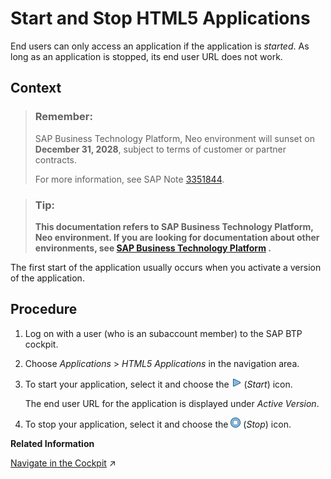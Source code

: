 <!-- loioa9d313dd047c41b18f04026354d82f0a -->

# Start and Stop HTML5 Applications

End users can only access an application if the application is *started*. As long as an application is stopped, its end user URL does not work.



## Context

> ### Remember:  
> SAP Business Technology Platform, Neo environment will sunset on **December 31, 2028**, subject to terms of customer or partner contracts.
> 
> For more information, see SAP Note [3351844](https://me.sap.com/notes/3351844).

> ### Tip:  
> **This documentation refers to SAP Business Technology Platform, Neo environment. If you are looking for documentation about other environments, see [SAP Business Technology Platform](https://help.sap.com/docs/btp/sap-business-technology-platform/sap-business-technology-platform?version=Cloud) .**

The first start of the application usually occurs when you activate a version of the application.



## Procedure

1.  Log on with a user \(who is an subaccount member\) to the SAP BTP cockpit.

2.  Choose *Applications* \> *HTML5 Applications* in the navigation area.

3.  To start your application, select it and choose the ![Start](images/Start_633b04a.png) \(*Start*\) icon.

    The end user URL for the application is displayed under *Active Version*.

4.  To stop your application, select it and choose the ![Stop](images/Stop_301003d.png) \(*Stop*\) icon.


**Related Information**  


[Navigate in the Cockpit](https://help.sap.com/viewer/65de2977205c403bbc107264b8eccf4b/Cloud/en-US/0874895f1f78459f9517da55a11ffebd.html "Learn how to navigate to your global accounts, directories, and subaccounts in the SAP BTP cockpit.") :arrow_upper_right:

